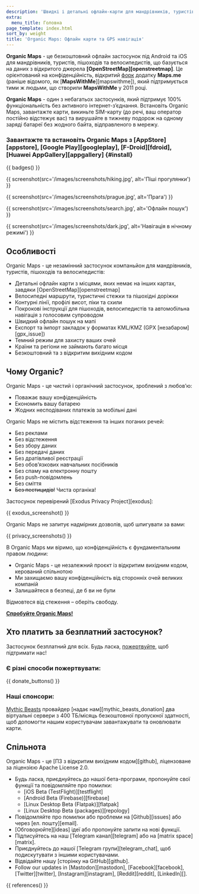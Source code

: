 ```yaml
---
description: 'Швидкі і детальні офлайн-карти для мандрівників, туристів, водіїв, пішоходів та велосипедистів, створені засновниками застосунку MapsWithMe (Maps.Me).'
extra:
  menu_title: Головна
page_template: index.html
sort_by: weight
title: 'Organic Maps: Офлайн карти та GPS навігація'
---
```


**Organic Maps** - це безкоштовний офлайн застосунок під Android та iOS для мандрівників, туристів, пішоходів та велосипедистів, що базується на даних з відкритого джерела **[OpenStreetMap][openstreetmap]**. Це орієнтований на конфіденційність, відкритий [форк][fork] додатку **Maps.me** (раніше відомого, як [**MapsWithMe**][mapswithme]), який підтримується тими ж людьми, що створили **MapsWithMe** у 2011 році.

**Organic Maps** - один з небагатьох застосунків, який підтримує 100% функціональність без активного інтернет-з’єднання. Встановіть Organic Maps, завантажте карти, викиньте SIM-карту (до речі, ваш оператор постійно відстежує вас) та вирушайте в тижневу подорож на одному заряді батареї без жодного байта, відправленого в мережу.

### Завантажте та встановіть Organic Maps з [AppStore][appstore], [Google Play][googleplay], [F-Droid][fdroid], [Huawei AppGallery][appgallery] {#install}

{{ badges() }}

{{ screenshot(src='/images/screenshots/hiking.jpg', alt='Піші прогулянки')
}}

{{ screenshot(src='/images/screenshots/prague.jpg', alt='Прага') }}

{{ screenshot(src='/images/screenshots/search.jpg', alt='Офлайн пошук') }}

{{ screenshot(src='/images/screenshots/dark.jpg', alt='Навігація в нічному
режимі') }}

## Особливості

Organic Maps - це незамінний застосунок компаньйон для мандрівників,
туристів, пішоходів та велосипедистів:

- Детальні офлайн карти з місцями, яких немає на інших картах, завдяки
  [OpenStreetMap][openstreetmap]
- Велосипедні маршрути, туристичні стежки та пішохідні доріжки
- Контурні лінії, профілі висот, піки та схили
- Покрокові інструкції для пішоходів, велосипедистів та автомобільна
  навігація з голосовим супроводом
- Швидкий офлайн пошук на мапі
- Експорт та імпорт закладок у форматах KML/KMZ (GPX [незабаром][gpx_issue])
- Темний режим для захисту ваших очей
- Країни та регіони не займають багато місця
- Безкоштовний та з відкритим вихідним кодом

## Чому Organic?

Organic Maps - це чистий і органічний застосунок, зроблений з любов’ю:

- Поважає вашу конфіденційність
- Економить вашу батарею
- Жодних несподіваних платежів за мобільні дані

Organic Maps не містить відстеження та інших поганих речей:

- Без реклами
- Без відстеження
- Без збору даних
- Без передачі даних
- Без дратівливої реєстрації
- Без обов’язкових навчальних посібників
- Без спаму на електронну пошту
- Без push-повідомлень
- Без сміття
- ~~Без пестицидів!~~ Чиста органіка!

Застосунок перевірений [Exodus Privacy Project][exodus]:

{{ exodus_screenshot() }}

Organic Maps не запитує надмірних дозволів, щоб шпигувати за вами:

{{ privacy_screenshots() }}

В Organic Maps ми віримо, що конфіденційність є фундаментальним правом
людини:

- Organic Maps - це незалежний проєкт із відкритим вихідним кодом, керований
  спільнотою
- Ми захищаємо вашу конфіденційність від сторонніх очей великих компаній
- Залишайтеся в безпеці, де б ви не були

Відмовтеся від стеження – оберіть свободу.

**[Спробуйте Organic Maps!](#install)**

## Хто платить за безплатний застосунок?

Застосунок безплатний для всіх. Будь ласка,
[пожертвуйте](@/donate/index.uk.md), щоб підтримати нас!

### Є різні способи пожертвувати:

{{ donate_buttons() }}

### Наші спонсори:

[Mythic Beasts](https://www.mythic-beasts.com/) провайдер [надає
нам][mythic_beasts_donation] два віртуальні сервери з 400 ТБ/місяць
безкоштовної пропускної здатності, щоб допомогти нашим користувачам
завантажувати та оновлювати карти.

## Спільнота

Organic Maps - це [ПЗ з відкритим вихідним кодом][github], ліцензоване за
ліцензією Apache License 2.0.

- Будь ласка, приєднуйтесь до нашої бета-програми, пропонуйте свої функції
  та повідомляйте про помилки:
  * [iOS Beta (TestFlight)][testflight]
  * [Android Beta (Firebase)][firebase]
  * [Linux Desktop Beta (Flatpak)][flatpak]
  * [Linux Desktop Beta (packages)][repology]
- Повідомляйте про помилки або проблеми на [Github][issues] або через
  [ел. пошту][email].
- [Обговорюйте][ideas] ідеї або пропонуйте запити на нові функції.
- Підписуйтесь на наш [Telegram канал][telegram] або на [matrix
  space][matrix].
- Приєднуйтесь до нашої [Telegram групи][telegram_chat], щоб подискутувати з
  іншими користувачами.
- Відвідайте нашу [сторінку на GitHub][github].
- Follow our updates in [Mastodon][mastodon], [Facebook][facebook],
  [Twitter][twitter], [Instagram][instagram], [Reddit][reddit],
  [LinkedIn][].

[fork]: https://uk.wikipedia.org/wiki/%D0%A4%D0%BE%D1%80%D0%BA

{{ references() }}
